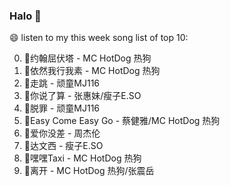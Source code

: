 

### Halo 👋

😄 listen to my this week song list of top 10:

0. 🌈约翰屈伏塔 - MC HotDog 热狗
1. 🌈依然我行我素 - MC HotDog 热狗
2. 🌈走跳 - 顽童MJ116
3. 🌈你说了算 - 张惠妹/瘦子E.SO
4. 🌈脱罪 - 顽童MJ116
5. 🌈Easy Come Easy Go - 蔡健雅/MC HotDog 热狗
6. 🌈爱你没差 - 周杰伦
7. 🌈达文西 - 瘦子E.SO
8. 🌈嘿嘿Taxi - MC HotDog 热狗
9. 🌈离开 - MC HotDog 热狗/张震岳

